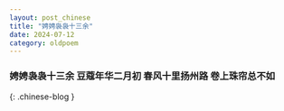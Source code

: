 ```yaml
---
layout: post_chinese
title: "娉娉袅袅十三余"
date: 2024-07-12
category: oldpoem
---
```


### 娉娉袅袅十三余 豆蔻年华二月初 春风十里扬州路 卷上珠帘总不如
{: .chinese-blog }